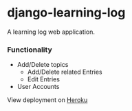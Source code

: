 # django-learning-log
A learning log web application.

### Functionality
* Add/Delete topics
  * Add/Delete related Entries
  * Edit Entries
* User Accounts 

View deployment on [Heroku](https://learninglog-aj.herokuapp.com/)
